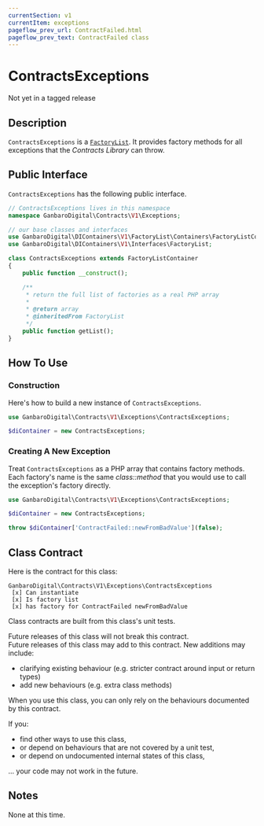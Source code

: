 ```yaml
---
currentSection: v1
currentItem: exceptions
pageflow_prev_url: ContractFailed.html
pageflow_prev_text: ContractFailed class
---
```


# ContractsExceptions

<div class="callout warning">
Not yet in a tagged release
</div>

## Description

`ContractsExceptions` is a [`FactoryList`](http://ganbarodigital.github.io/php-mv-di-containers/V1/Interfaces/FactoryList.html). It provides factory methods for all exceptions that the _Contracts Library_ can throw.

## Public Interface

`ContractsExceptions` has the following public interface.

```php
// ContractsExceptions lives in this namespace
namespace GanbaroDigital\Contracts\V1\Exceptions;

// our base classes and interfaces
use GanbaroDigital\DIContainers\V1\FactoryList\Containers\FactoryListContainer;
use GanbaroDigital\DIContainers\V1\Interfaces\FactoryList;

class ContractsExceptions extends FactoryListContainer
{
    public function __construct();

    /**
     * return the full list of factories as a real PHP array
     *
     * @return array
     * @inheritedFrom FactoryList
     */
    public function getList();
}
```

## How To Use

### Construction

Here's how to build a new instance of `ContractsExceptions`.

```php
use GanbaroDigital\Contracts\V1\Exceptions\ContractsExceptions;

$diContainer = new ContractsExceptions;
```

### Creating A New Exception

Treat `ContractsExceptions` as a PHP array that contains factory methods. Each factory's name is the same _class::method_ that you would use to call the exception's factory directly.

```php
use GanbaroDigital\Contracts\V1\Exceptions\ContractsExceptions;

$diContainer = new ContractsExceptions;

throw $diContainer['ContractFailed::newFromBadValue'](false);
```

## Class Contract

Here is the contract for this class:

    GanbaroDigital\Contracts\V1\Exceptions\ContractsExceptions
     [x] Can instantiate
     [x] Is factory list
     [x] has factory for ContractFailed newFromBadValue

Class contracts are built from this class's unit tests.

<div class="callout success">
Future releases of this class will not break this contract.
</div>

<div class="callout info" markdown="1">
Future releases of this class may add to this contract. New additions may include:

* clarifying existing behaviour (e.g. stricter contract around input or return types)
* add new behaviours (e.g. extra class methods)
</div>

<div class="callout warning" markdown="1">
When you use this class, you can only rely on the behaviours documented by this contract.

If you:

* find other ways to use this class,
* or depend on behaviours that are not covered by a unit test,
* or depend on undocumented internal states of this class,

... your code may not work in the future.
</div>

## Notes

None at this time.
